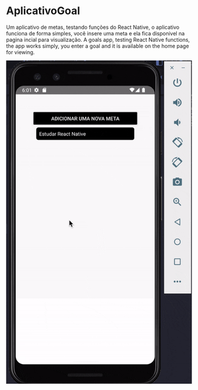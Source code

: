 # AplicativoGoal
Um aplicativo de metas, testando funções do React Native, o aplicativo funciona de forma simples, você insere uma meta e ela fica disponivel na pagina incial para visualização. 
A goals app, testing React Native functions, the app works simply, you enter a goal and it is available on the home page for viewing.

<p align="center">
  <img  src="assets/ezgif.com-gif-maker.gif" >
 </p>
